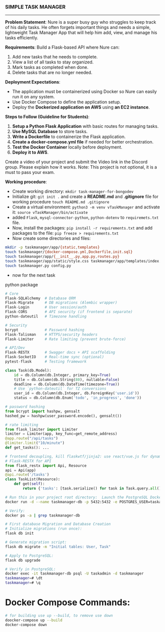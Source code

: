 ### SIMPLE TASK MANAGER
---

**Problem Statement**:
Nure is a super busy guy who struggles to keep track of his daily tasks. He often forgets important things and needs a simple, lightweight Task Manager App that will help him add, view, and manage his tasks efficiently.

**Requirements**:
Build a Flask-based API where Nure can:
1. Add new tasks that he needs to complete.
2. View a list of all tasks to stay organized.
3. Mark tasks as completed when done.
4. Delete tasks that are no longer needed.

**Deployment Expectations**:
- The application must be containerized using Docker so Nure can easily run it on any system.
- Use Docker Compose to define the application setup.
- Deploy the **Dockerized application on AWS** using **an EC2 instance**.

**Steps to Follow (Guideline for Students)**:
1. **Setup a Python Flask Application** with basic routes for managing tasks.
2. **Use MySQL Database** to store tasks.
3. **Write a Dockerfile** to containerize the Flask application.
4. **Create a docker-compose.yml file** if needed for better orchestration.
5. **Test the Docker Container** locally before deployment.
6. **Deploy it to AWS**.
 
Create a video of your project and submit the Video link in the Discord group. Please explain how it works.
Note: This project is not optional, it is a must to pass your exam.

**Working procedure**:
- Create working directory: `mkdir task-manager-for-bongodev`
- Initialize git: `git init .` and create a **README.md** and **.gitignore** file for working procedure `touch README.md .gitignore`
- Create a virtual environment: `python3 -m venv vTaskManager` and activate it: `source vTaskManager/bin/activate`
- added `Flask`, `mysql-connector-python`, `python-dotenv` to `requiremets.txt` file.
- Now, install the packages: `pip install -r requirements.txt` and add packages to the file: `pip freeze > requirements.txt`
- Now create some directories and files:
```bash
mkdir -p taskmanager/app/{static,templates}
touch taskmanager/{docker-compose.yml,Dockerfile,init.sql}
touch taskmanager/app/{__init__.py,app.py,routes.py}
touch taskmanager/app/static/style.css taskmanager/app/templates/index.html
touch taskmanager.py config.py
```
- now for the next task



python package
```python
# Core  
Flask-SQLAlchemy  # Database ORM  
Flask-Migrate     # DB migrations (Alembic wrapper)  
Flask-Login       # User session/auth  
Flask-CORS        # API security (if frontend is separate)  
python-dateutil   # Timezone handling  

# Security  
bcrypt            # Password hashing  
Flask-Talisman    # HTTPS/security headers  
Flask-Limiter     # Rate limiting (prevent brute-force)  

# API/Dev  
Flask-RESTX       # Swagger docs + API scaffolding  
Flask-SocketIO    # Real-time sync (optional)  
pytest-flask      # Testing framework  

class Task(db.Model):  
    id = db.Column(db.Integer, primary_key=True)  
    title = db.Column(db.String(80), nullable=False)  
    deadline = db.Column(db.DateTime(timezone=True))  
    # Use `python-dateutil` for TZ conversions  
    user_id = db.Column(db.Integer, db.ForeignKey('user.id'))  
    status = db.Column(db.Enum('todo', 'in_progress', 'done'))  

# password hashing
from bcrypt import hashpw, gensalt  
hashed_pw = hashpw(user_password.encode(), gensalt())  

# rate limiting
from flask_limiter import Limiter  
limiter = Limiter(app, key_func=get_remote_address)  
@app.route("/api/tasks")  
@limiter.limit("10/minute")  
def get_tasks(): ...  

# frontend decoupling, kill flaskwtf/jinja2: use react/vue.js for dynamic UI
# Flask-RESTX for API
from flask_restx import Api, Resource  
api = Api(app)  
@api.route('/tasks')  
class TaskList(Resource):  
    def get(self):  
        return {'tasks': [task.serialize() for task in Task.query.all()]}  
```

```bash
# Run this in your project root directory:  Launch the PostgreSQL Docker container
docker run -d --name taskmanager-db -p 5432:5432 -e POSTGRES_USER=taskadmin -e POSTGRES_PASSWORD=taskAdminPass123! -e POSTGRES_DB=taskmanager -v pgdata:/var/lib/postgresql/data postgres:15-alpine

# Verify:  
docker ps -a | grep taskmanager-db  
```

```bash
# First database Migration and Database Creation
# Initialize migrations (run once):  
flask db init  

# Generate migration script:  
flask db migrate -m "Initial tables: User, Task"  

# Apply to PostgreSQL:  
flask db upgrade  

# Verify in PostgreSQL:
docker exec -it taskmanager-db psql -U taskadmin -d taskmanager
taskmanager=# \dt
taskmanager=# \q
```

# Docker Compose Commands:
```bash
# for building use up --build, to remove use down
doocker-compose up --build
docker-compose down
```


